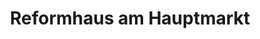 ---
title: "Reformhaus am Hauptmarkt"
url: /nuernberg/reformhaus-am-hauptmarkt/
shop: Lebensmittel
---